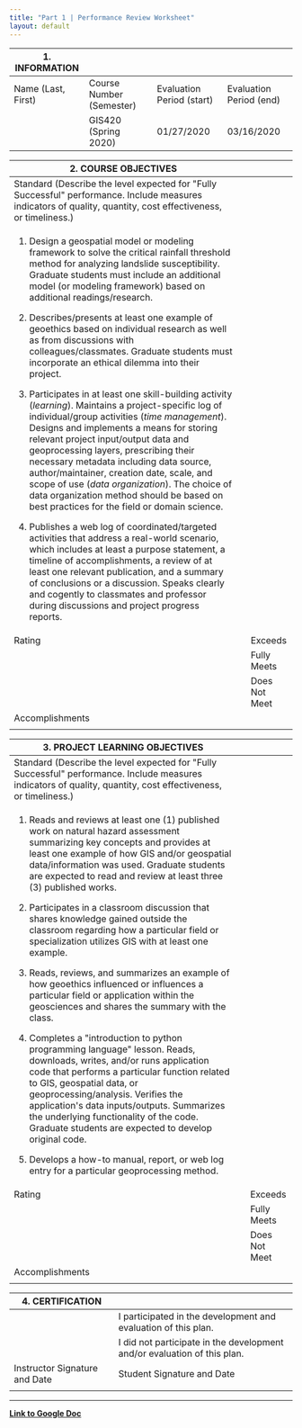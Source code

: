 ```yaml
---
title: "Part 1 | Performance Review Worksheet"
layout: default
---
```


| **1. INFORMATION** |                          |                           |                         |
| ------------------ | ------------------------ | ------------------------- | ----------------------- |
| Name (Last, First) | Course Number (Semester) | Evaluation Period (start) | Evaluation Period (end) |
|                    | GIS420 (Spring 2020)     | 01/27/2020                | 03/16/2020              |

<table>
<thead>
<tr class="header">
<th><strong>2. COURSE OBJECTIVES</strong></th>
<th></th>
<th></th>
</tr>
</thead>
<tbody>
<tr class="odd">
<td>Standard (Describe the level expected for "Fully Successful" performance. Include measures indicators of quality, quantity, cost effectiveness, or timeliness.)</td>
<td></td>
<td></td>
</tr>
<tr class="even">
<td><ol type="1">
<li><p>Design a geospatial model or modeling framework to solve the critical rainfall threshold method for analyzing landslide susceptibility. <span class="underline">Graduate students must include an additional model (or modeling framework) based on additional readings/research.</span></p></li>
<li><p>Describes/presents at least one example of geoethics based on individual research as well as from discussions with colleagues/classmates. <span class="underline">Graduate students must incorporate an ethical dilemma into their project.</span></p></li>
<li><p>Participates in at least one skill-building activity (<em>learning</em>). Maintains a project-specific log of individual/group activities (<em>time management</em>). Designs and implements a means for storing relevant project input/output data and geoprocessing layers, prescribing their necessary metadata including data source, author/maintainer, creation date, scale, and scope of use (<em>data organization</em>). The choice of data organization method should be based on best practices for the field or domain science.</p></li>
<li><p>Publishes a web log of coordinated/targeted activities that address a real-world scenario, which includes at least a purpose statement, a timeline of accomplishments, a review of at least one relevant publication, and a summary of conclusions or a discussion. Speaks clearly and cogently to classmates and professor during discussions and project progress reports.</p></li>
</ol></td>
<td></td>
<td></td>
</tr>
<tr class="odd">
<td>Rating</td>
<td></td>
<td>Exceeds</td>
</tr>
<tr class="even">
<td></td>
<td></td>
<td>Fully Meets</td>
</tr>
<tr class="odd">
<td></td>
<td></td>
<td>Does Not Meet</td>
</tr>
<tr class="even">
<td>Accomplishments</td>
<td></td>
<td></td>
</tr>
<tr class="odd">
<td></td>
<td></td>
<td></td>
</tr>
</tbody>
</table>

<table>
<thead>
<tr class="header">
<th><strong>3. PROJECT LEARNING OBJECTIVES</strong></th>
<th></th>
<th></th>
</tr>
</thead>
<tbody>
<tr class="odd">
<td>Standard (Describe the level expected for "Fully Successful" performance. Include measures indicators of quality, quantity, cost effectiveness, or timeliness.)</td>
<td></td>
<td></td>
</tr>
<tr class="even">
<td><ol type="1">
<li><p>Reads and reviews at least one (1) published work on natural hazard assessment summarizing key concepts and provides at least one example of how GIS and/or geospatial data/information was used. <span class="underline">Graduate students are expected to read and review at least three (3) published works.</span></p></li>
<li><p>Participates in a classroom discussion that shares knowledge gained outside the classroom regarding how a particular field or specialization utilizes GIS with at least one example.</p></li>
<li><p>Reads, reviews, and summarizes an example of how geoethics influenced or influences a particular field or application within the geosciences and shares the summary with the class.</p></li>
<li><p>Completes a "introduction to python programming language" lesson. Reads, downloads, writes, and/or runs application code that performs a particular function related to GIS, geospatial data, or geoprocessing/analysis. Verifies the application's data inputs/outputs. Summarizes the underlying functionality of the code. <span class="underline">Graduate students are expected to develop original code.</span></p></li>
<li><p>Develops a how-to manual, report, or web log entry for a particular geoprocessing method.</p></li>
</ol></td>
<td></td>
<td></td>
</tr>
<tr class="odd">
<td>Rating</td>
<td></td>
<td>Exceeds</td>
</tr>
<tr class="even">
<td></td>
<td></td>
<td>Fully Meets</td>
</tr>
<tr class="odd">
<td></td>
<td></td>
<td>Does Not Meet</td>
</tr>
<tr class="even">
<td>Accomplishments</td>
<td></td>
<td></td>
</tr>
<tr class="odd">
<td></td>
<td></td>
<td></td>
</tr>
</tbody>
</table>

| **4. CERTIFICATION**          |                                                                          |
| ----------------------------- | ------------------------------------------------------------------------ |
|                               | I participated in the development and evaluation of this plan.           |
|                               | I did not participate in the development and/or evaluation of this plan. |
| Instructor Signature and Date | Student Signature and Date                                               |
|                               |                                                                          |

***

[__Link to Google Doc__](https://docs.google.com/document/d/1Imlo0qUh7pSh2pn_6FOhjprq35SD2munp1YMLrpBoV0/edit?usp=sharing)
